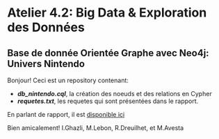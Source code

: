 # Atelier 4.2: Big Data & Exploration des Données
## Base de donnée Orientée Graphe avec Neo4j: Univers Nintendo

Bonjour!
Ceci est un repository contenant:
- **_db_nintendo.cql_**, la création des noeuds et des relations en Cypher
- **_requetes.txt_**, les requetes qui sont présentées dans le rapport.

En parlant de rapport, il est [disponible ici](https://github.com/avmolaei/db_nintendo/blob/master/Nintendo%20DB.pdf)

Bien amicalement!
I.Ghazli, M.Lebon, R.Dreuilhet, et M.Avesta
